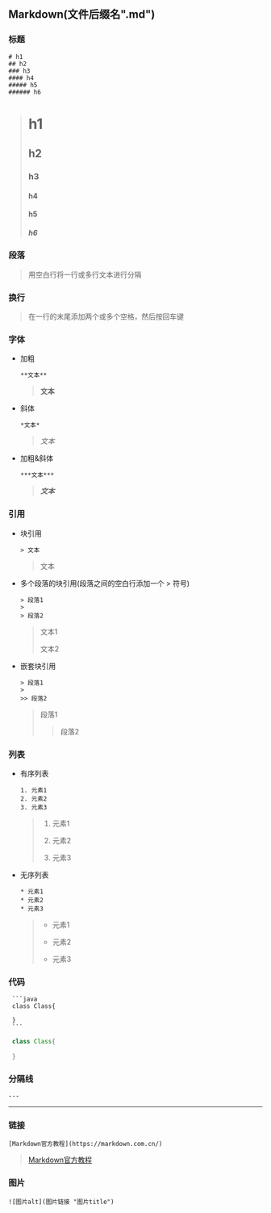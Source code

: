 ## Markdown(文件后缀名".md")
### 标题
```
# h1
## h2
### h3
#### h4
##### h5
###### h6
```
> # h1
>
> ## h2
>
> ### h3
>
> #### h4
>
> #### h5
>
> ##### h6

### 段落
> 用空白行将一行或多行文本进行分隔

### 换行
> 在一行的末尾添加两个或多个空格，然后按回车键

### 字体
* 加粗
  ```
  **文本**
  ```
  > **文本**

* 斜体
  ```
  *文本*
  ```
  > *文本*

* 加粗&斜体
  ```
  ***文本***
  ```
  > ***文本***

### 引用
* 块引用
  ```
  > 文本
  ```
  > 文本

* 多个段落的块引用(段落之间的空白行添加一个 > 符号)
  ```
  > 段落1
  >
  > 段落2
  ```
  > 文本1
  >
  > 文本2

* 嵌套块引用
  ```
  > 段落1
  >
  >> 段落2
  ```
  > 段落1
  >
  >> 段落2

### 列表
* 有序列表
  ```
  1. 元素1
  2. 元素2
  3. 元素3
  ```
  > 1. 元素1
  >
  > 2. 元素2
  >
  > 3. 元素3

* 无序列表
  ```
  * 元素1
  * 元素2
  * 元素3
  ```
  > * 元素1
  >
  > * 元素2
  >
  > * 元素3

### 代码
````
 ```java
 class Class{

 }
 ```
````
```java
 class Class{
     
 }
 ```

### 分隔线
```
---
```
---

### 链接
```
[Markdown官方教程](https://markdown.com.cn/)
```
> [Markdown官方教程](https://markdown.com.cn/)

### 图片
```
![图片alt](图片链接 "图片title")
```